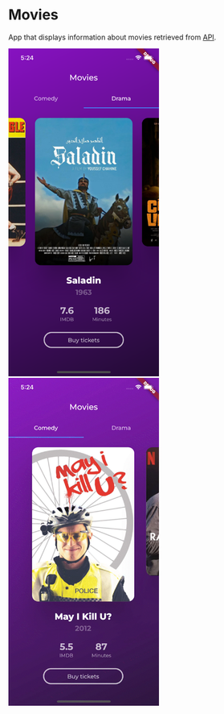 # Movies

App that displays information about movies retrieved from [API](https://yts.torrentbay.to/api/v2/list_movies.json).

<img src="images/movie01.png" width="300"> <img src="images/movie02.gif" width="300">


